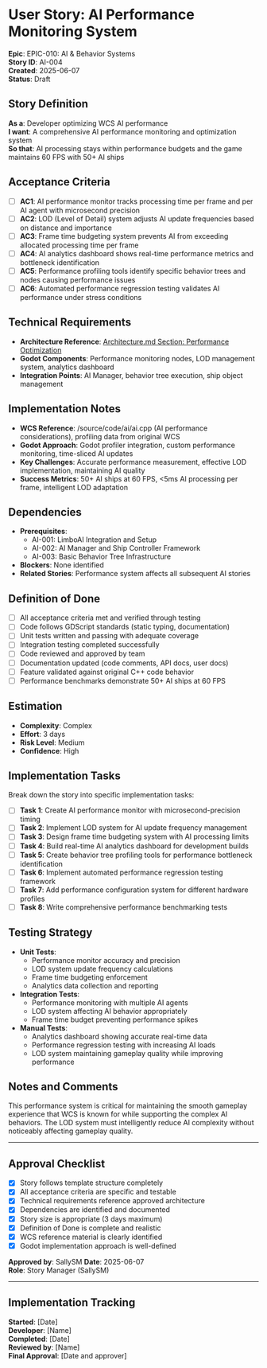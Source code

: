 # User Story: AI Performance Monitoring System

**Epic**: EPIC-010: AI & Behavior Systems  
**Story ID**: AI-004  
**Created**: 2025-06-07  
**Status**: Draft

## Story Definition
**As a**: Developer optimizing WCS AI performance  
**I want**: A comprehensive AI performance monitoring and optimization system  
**So that**: AI processing stays within performance budgets and the game maintains 60 FPS with 50+ AI ships

## Acceptance Criteria
- [ ] **AC1**: AI performance monitor tracks processing time per frame and per AI agent with microsecond precision
- [ ] **AC2**: LOD (Level of Detail) system adjusts AI update frequencies based on distance and importance
- [ ] **AC3**: Frame time budgeting system prevents AI from exceeding allocated processing time per frame
- [ ] **AC4**: AI analytics dashboard shows real-time performance metrics and bottleneck identification
- [ ] **AC5**: Performance profiling tools identify specific behavior trees and nodes causing performance issues
- [ ] **AC6**: Automated performance regression testing validates AI performance under stress conditions

## Technical Requirements
- **Architecture Reference**: [Architecture.md Section: Performance Optimization](../docs/EPIC-010-ai-behavior-systems/architecture.md#performance-optimization)
- **Godot Components**: Performance monitoring nodes, LOD management system, analytics dashboard
- **Integration Points**: AI Manager, behavior tree execution, ship object management

## Implementation Notes
- **WCS Reference**: /source/code/ai/ai.cpp (AI performance considerations), profiling data from original WCS
- **Godot Approach**: Godot profiler integration, custom performance monitoring, time-sliced AI updates
- **Key Challenges**: Accurate performance measurement, effective LOD implementation, maintaining AI quality
- **Success Metrics**: 50+ AI ships at 60 FPS, <5ms AI processing per frame, intelligent LOD adaptation

## Dependencies
- **Prerequisites**: 
  - AI-001: LimboAI Integration and Setup
  - AI-002: AI Manager and Ship Controller Framework
  - AI-003: Basic Behavior Tree Infrastructure
- **Blockers**: None identified
- **Related Stories**: Performance system affects all subsequent AI stories

## Definition of Done
- [ ] All acceptance criteria met and verified through testing
- [ ] Code follows GDScript standards (static typing, documentation)
- [ ] Unit tests written and passing with adequate coverage
- [ ] Integration testing completed successfully
- [ ] Code reviewed and approved by team
- [ ] Documentation updated (code comments, API docs, user docs)
- [ ] Feature validated against original C++ code behavior
- [ ] Performance benchmarks demonstrate 50+ AI ships at 60 FPS

## Estimation
- **Complexity**: Complex
- **Effort**: 3 days
- **Risk Level**: Medium
- **Confidence**: High

## Implementation Tasks
Break down the story into specific implementation tasks:
- [ ] **Task 1**: Create AI performance monitor with microsecond-precision timing
- [ ] **Task 2**: Implement LOD system for AI update frequency management
- [ ] **Task 3**: Design frame time budgeting system with AI processing limits
- [ ] **Task 4**: Build real-time AI analytics dashboard for development builds
- [ ] **Task 5**: Create behavior tree profiling tools for performance bottleneck identification
- [ ] **Task 6**: Implement automated performance regression testing framework
- [ ] **Task 7**: Add performance configuration system for different hardware profiles
- [ ] **Task 8**: Write comprehensive performance benchmarking tests

## Testing Strategy
- **Unit Tests**: 
  - Performance monitor accuracy and precision
  - LOD system update frequency calculations
  - Frame time budgeting enforcement
  - Analytics data collection and reporting
- **Integration Tests**: 
  - Performance monitoring with multiple AI agents
  - LOD system affecting AI behavior appropriately
  - Frame time budget preventing performance spikes
- **Manual Tests**: 
  - Analytics dashboard showing accurate real-time data
  - Performance regression testing with increasing AI loads
  - LOD system maintaining gameplay quality while improving performance

## Notes and Comments
This performance system is critical for maintaining the smooth gameplay experience that WCS is known for while supporting the complex AI behaviors. The LOD system must intelligently reduce AI complexity without noticeably affecting gameplay quality.

---

## Approval Checklist
- [x] Story follows template structure completely
- [x] All acceptance criteria are specific and testable
- [x] Technical requirements reference approved architecture
- [x] Dependencies are identified and documented
- [x] Story size is appropriate (3 days maximum)
- [x] Definition of Done is complete and realistic
- [x] WCS reference material is clearly identified
- [x] Godot implementation approach is well-defined

**Approved by**: SallySM **Date**: 2025-06-07  
**Role**: Story Manager (SallySM)

---

## Implementation Tracking
**Started**: [Date]  
**Developer**: [Name]  
**Completed**: [Date]  
**Reviewed by**: [Name]  
**Final Approval**: [Date and approver]